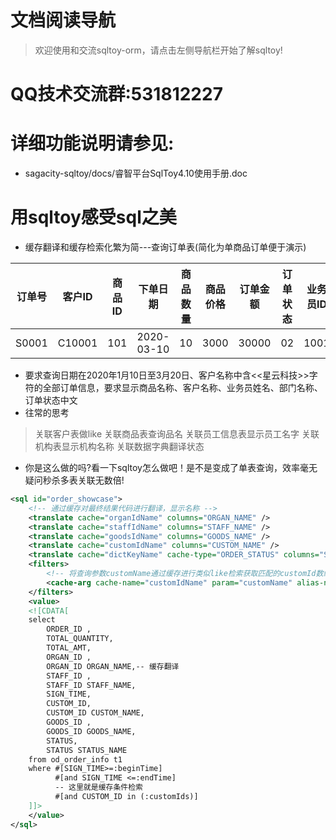 # 文档阅读导航

> 欢迎使用和交流sqltoy-orm，请点击左侧导航栏开始了解sqltoy!

# QQ技术交流群:531812227

# 详细功能说明请参见:
  * sagacity-sqltoy/docs/睿智平台SqlToy4.10使用手册.doc

# 用sqltoy感受sql之美 

* 缓存翻译和缓存检索化繁为简---查询订单表(简化为单商品订单便于演示)

订单号|客户ID|商品ID|下单日期|商品数量|商品价格|订单金额|订单状态|业务员ID|部门
------|------|-----|-----|-----|-----|----|---|----|----
S0001|C10001|101|2020-03-10|10|3000|30000|02|1001|N002


* 要求查询日期在2020年1月10日至3月20日、客户名称中含<<星云科技>>字符的全部订单信息，要求显示商品名称、客户名称、业务员姓名、部门名称、订单状态中文
* 往常的思考
> 关联客户表做like
> 关联商品表查询品名
> 关联员工信息表显示员工名字
> 关联机构表显示机构名称
> 关联数据字典翻译状态

* 你是这么做的吗?看一下sqltoy怎么做吧！是不是变成了单表查询，效率毫无疑问秒杀多表关联无数倍!
```xml
<sql id="order_showcase">
	<!-- 通过缓存对最终结果代码进行翻译，显示名称 -->
	<translate cache="organIdName" columns="ORGAN_NAME" />
	<translate cache="staffIdName" columns="STAFF_NAME" />
	<translate cache="goodsIdName" columns="GOODS_NAME" />
	<translate cache="customIdName" columns="CUSTOM_NAME" />
	<translate cache="dictKeyName" cache-type="ORDER_STATUS" columns="STATUS_NAME" />
	<filters>
		<!-- 将查询参数customName通过缓存进行类似like检索获取匹配的customId数组作为查询条件 -->
		<cache-arg cache-name="customIdName" param="customName"	alias-name="customIds" />
	</filters>
	<value>
	<![CDATA[
	select
		ORDER_ID ,
		TOTAL_QUANTITY,
		TOTAL_AMT,
		ORGAN_ID ,
		ORGAN_ID ORGAN_NAME,-- 缓存翻译
		STAFF_ID ,
		STAFF_ID STAFF_NAME,
		SIGN_TIME,
		CUSTOM_ID,
		CUSTOM_ID CUSTOM_NAME,
		GOODS_ID ,
		GOODS_ID GOODS_NAME,
		STATUS,
		STATUS STATUS_NAME
	from od_order_info t1
	where #[SIGN_TIME>=:beginTime]
	      #[and SIGN_TIME <=:endTime]
	      -- 这里就是缓存条件检索
	      #[and CUSTOM_ID in (:customIds)]
	]]>
	</value>
</sql>
```










